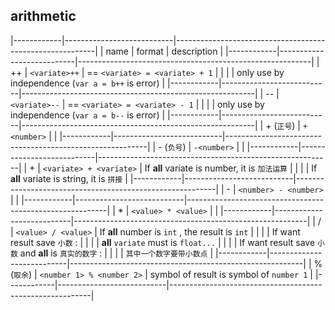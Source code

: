 ##  arithmetic
|------------|---------------------------|----------------------------------------------------------|
| name       | format                    | description                                              |
|------------|---------------------------|----------------------------------------------------------|
| ++         | `<variate>++`             | == `<variate> = <variate> + 1`                           |
|            |                           | only use by independence (`var a = b++` is error)        |
|------------|---------------------------|----------------------------------------------------------|
| --         | `<variate>--`             | == `<variate> = <variate> - 1`                           |
|            |                           | only use by independence (`var a = b--` is error)        |
|------------|---------------------------|----------------------------------------------------------|
| + (`正号`) | `+<number>`               |                                                          |
|------------|---------------------------|----------------------------------------------------------|
| - (`负号`) | `-<number>`               |                                                          |
|------------|---------------------------|----------------------------------------------------------|
| +          | `<variate> + <variate>`   | If **all** variate is number, it is `加法运算`           |
|            |                           | If **all** variate is string, it is `拼接`               |
|------------|---------------------------|----------------------------------------------------------|
| -          | `<number> - <number>`     |                                                          |
|------------|---------------------------|----------------------------------------------------------|
| *          | `<value> * <value>`       |                                                          |
|------------|---------------------------|----------------------------------------------------------|
| /          | `<value> / <value>`       | If **all** number is `int` , the result is `int`         |
|            |                           | If want result save `小数` :                             |
|            |                           | **all** `variate` must is `float...`                     |
|            |                           | If want result save `小数` and **all** is `真实的数字` : |
|            |                           | `其中一个数字要带小数点`                                 |
|------------|---------------------------|----------------------------------------------------------|
| % (`取余`) | `<number 1> % <number 2>` | symbol of result is symbol of `number 1`                 |
|------------|---------------------------|----------------------------------------------------------|
